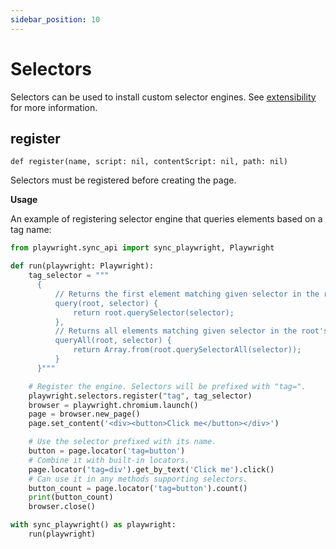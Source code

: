 ```yaml
---
sidebar_position: 10
---
```


# Selectors


Selectors can be used to install custom selector engines. See [extensibility](https://playwright.dev/python/docs/extensibility) for more
information.

## register

```
def register(name, script: nil, contentScript: nil, path: nil)
```


Selectors must be registered before creating the page.

**Usage**

An example of registering selector engine that queries elements based on a tag name:

```python sync title=example_3e739d4f0e30e20a6a698e0e17605a841c35e65e75aa3c2642f8bfc368b33f9e.py
from playwright.sync_api import sync_playwright, Playwright

def run(playwright: Playwright):
    tag_selector = """
      {
          // Returns the first element matching given selector in the root's subtree.
          query(root, selector) {
              return root.querySelector(selector);
          },
          // Returns all elements matching given selector in the root's subtree.
          queryAll(root, selector) {
              return Array.from(root.querySelectorAll(selector));
          }
      }"""

    # Register the engine. Selectors will be prefixed with "tag=".
    playwright.selectors.register("tag", tag_selector)
    browser = playwright.chromium.launch()
    page = browser.new_page()
    page.set_content('<div><button>Click me</button></div>')

    # Use the selector prefixed with its name.
    button = page.locator('tag=button')
    # Combine it with built-in locators.
    page.locator('tag=div').get_by_text('Click me').click()
    # Can use it in any methods supporting selectors.
    button_count = page.locator('tag=button').count()
    print(button_count)
    browser.close()

with sync_playwright() as playwright:
    run(playwright)

```
